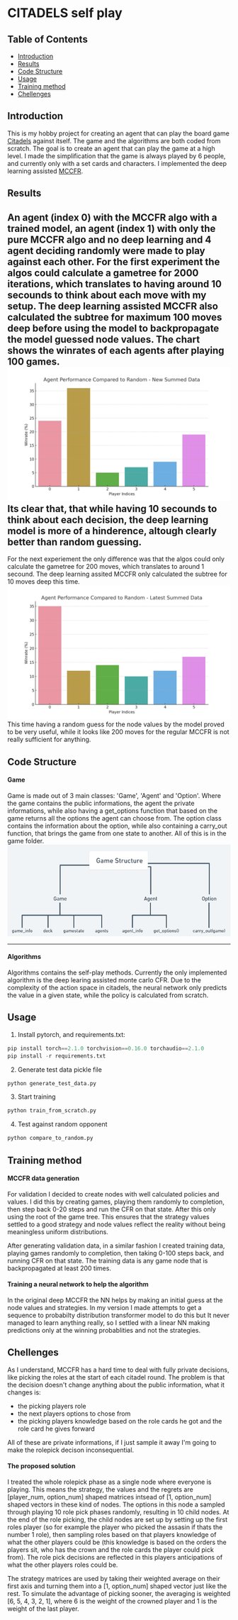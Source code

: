 # CITADELS self play

## Table of Contents

- [Introduction](#introduction)
- [Results](#results)
- [Code Structure](#structure)
- [Usage](#usage)
- [Training method](#training)
- [Chellenges](#chellenges)


## Introduction <a name = "introduction"></a>
This is my hobby project for creating an agent that can play the board game [Citadels](https://www.ultraboardgames.com/citadels/deluxe.php) against itself. The game and the algorithms are both coded from scratch. The goal is to create an agent that can play the game at a high level. I made the simplification that the game is always played by 6 people, and currently only with a set cards and characters. I implemented the deep learning assisted [MCCFR](https://arxiv.org/pdf/1811.00164.pdf).



## Results <a name = "results"></a>
An agent (index 0) with the MCCFR algo with a trained model, an agent (index 1) with only the pure MCCFR algo and no deep learning and 4 agent deciding randomly were made to play against each other. For the first experiment the algos could calculate a gametree for 2000 iterations, which translates to having around 10 secounds to think about each move with my setup. The deep learning assisted MCCFR also calculated the subtree for maximum 100 moves deep before using the model to backpropagate the model guessed node values.  The chart shows the winrates of each agents after playing 100 games.
![Results](images/2000_step_chart.png)
Its clear that, that while having 10 secounds to think about each decision, the deep learning model is more of a hinderence, altough clearly better than random guessing.
---
For the next experiement the only difference was that the algos could only calculate the gametree for 200 moves, which translates to around 1 secound. The deep learning assited MCCFR only calculated the subtree for 10 moves deep this time.
![Results](images/200_step_chart.png)
This time having a random guess for the node values by the model proved to be very useful, while it looks like 200 moves for the regular MCCFR is not really sufficient for anything.

## Code Structure <a name = "structure"></a>
#### Game
Game is made out of 3 main classes: 'Game', 'Agent' and 'Option'. Where the game contains the public informations, the agent the private informations, while also having a get_options function that based on the game returns all the options the agent can choose from. The option class contains the information about the option, while also containing a carry_out function, that brings the game from one state to another. All of this is in the game folder.
![structure](images/struct.png)

---
#### Algorithms
Algorithms contains the self-play methods. Currently the only implemented algorithm is the deep learing assisted monte carlo CFR. Due to the complexity of the action space in citadels, the neural network only predicts the value in a given state, while the policy is calculated from scratch.

## Usage <a name = "usage"></a>
1. Install pytorch, and requirements.txt:
```python
pip install torch==2.1.0 torchvision==0.16.0 torchaudio==2.1.0
pip install -r requirements.txt
```
2. Generate test data pickle file
```python
python generate_test_data.py
```
3. Start training
```python
python train_from_scratch.py
```
4. Test against random opponent
```python
python compare_to_random.py 
```


## Training method <a name = "training"></a>

#### MCCFR data generation
For validation I decided to create nodes with well calculated policies and values. I did this by creating games, playing them randomly to completion, then step back 0-20 steps and run the CFR on that state. After this only using the root of the game tree. This ensures that the strategy values settled to a good strategy and node values reflect the reality without being meaningless uniform distributions.

After generating validation data, in a similar fashion I created training data, playing games randomly to completion, then taking 0-100 steps back, and running CFR on that state. The training data is any game node that is backpropagated at least 200 times.

#### Training a neural network to help the algorithm
In the original deep MCCFR the NN helps by making an initial guess at the node values and strategies. In my version I made attempts to get a sequence to probabilty distribution transformer model to do this but It never managed to learn anything really, so I settled with a linear NN making predictions only at the winning probablities and not the strategies.


## Chellenges <a name = "chellenges"></a>
As I understand, MCCFR has a hard time to deal with fully private decisions, like picking the roles at the start of each citadel round. The problem is that the decision doesn't change anything about the public information, what it changes is:
- the picking players role
- the next players options to chose from
- the picking players knowledge based on the role cards he got and the role card he gives forward

All of these are private informations, if I just sample it away I'm going to make the rolepick decison inconsequential.


#### The proposed solution
I treated the whole rolepick phase as a single node where everyone is playing. This means the strategy, the values and the regrets are [player_num, option_num] shaped matrices intsead of [1, option_num] shaped vectors in these kind of nodes. The options in this node a sampled through playing 10 role pick phases randomly, resulting in 10 child nodes. At the end of the role picking, the child nodes are set up by setting up the first roles player (so for example the player who picked the assasin if thats the number 1 role), then sampling roles based on that players knowledge of what the other players could be (this knowledge is based on the orders the players sit, who has the crown and the role cards the player could pick from). The role pick decisions are reflected in this players anticipations of what the other players roles could be.


The strategy matrices are used by taking their weighted average on their first axis and turning them into a [1, option_num] shaped vector just like the rest. To simulate the advantage of picking sooner, the averaging is weighted [6, 5, 4, 3, 2, 1], where 6 is the weight of the crowned player and 1 is the weight of the last player.



